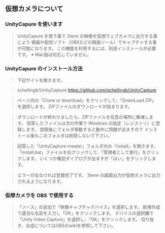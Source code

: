 ## 仮想カメラについて

### UnityCapure を使います

>UnityCapure を使う事で 3tene の映像を仮想ウェブカメラに出力する事により
>録画や配信ソフト（OBSなどの録画ツール）でキャプチャする事が可能になります。
>この機能を利用するには、別途インストールが必要です。
>※ Mac版は対応していません。


### UnityCapure のインストール方法

>下記サイトを開きます。

>schellingb/UnityCapture
>https://github.com/schellingb/UnityCapture

>ページ内の「Clone or download」をクリックして、「DownLoad ZIP」を選択します。
>ZIPファイルのダウンロードが始まります。

>ダウンロードが終わりましたら、ZIPファイルを任意の場所に解凍します。
>回答したファイルは次の作業で Windows の設定（レジストリ）に登録します。
>登録後にフォルダ移動すると動作に問題が出ますので
>インストール後もこのフォルダは削除しないで下さい。

>回答した「UnityCapture-master」フォルダ内の「Install」を開きます。
>「install.bat」ファイルを右クリックして、「管理者として実行」をクリックします。
>いくつか確認ダイアログが出ますが「はい」をクリックします。

>エラーが出なければ登録完了です。
>3tene の画面出力が仮想カメラに出力されるようになります。


### 仮想カメラを OBS で使用する

>「ソース」の追加で「映像キャプチャデバイス」を選択します。
>新規作成で適当な名前を入力し「OK」をクリックします。
>デバイスの選択欄で「Unity Video Capture」を選択し、「OK」をクリックします。
>切り抜き、合成についてはOBSのwikiを参照して下さい。


